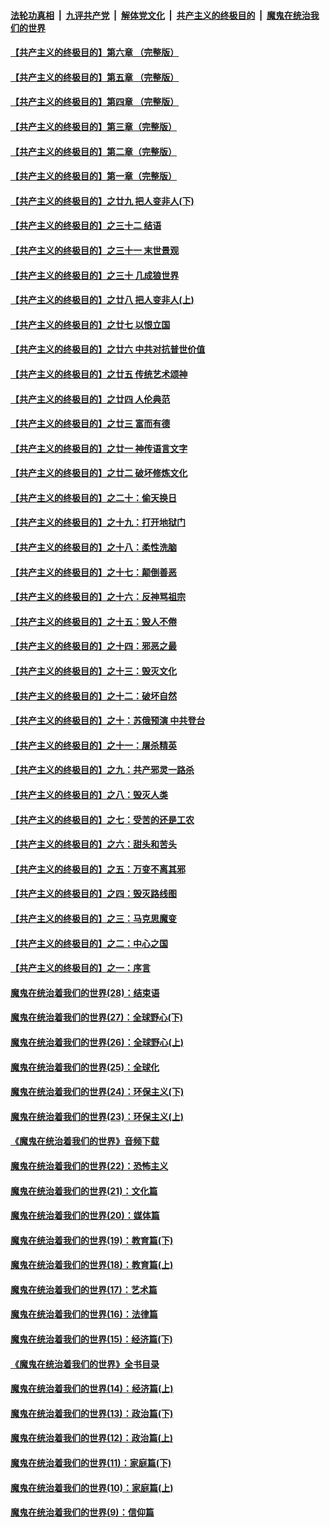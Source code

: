 

####  [法轮功真相](../../../../basic/blob/master/README.md?t=04140701) &nbsp;|&nbsp; [九评共产党](../../../../9ping.md/blob/master/README.md?t=04140701) &nbsp;|&nbsp; [解体党文化](../../../../jtdwh.md/blob/master/README.md?t=04140701)  &nbsp;|&nbsp; [共产主义的终极目的](../../../../gczydzjmd.md/blob/master/README.md?t=04140701) &nbsp;|&nbsp; [魔鬼在统治我们的世界](../../../../mgztzwmdsj.md/blob/master/README.md?t=04140701) 

#### [【共产主义的终极目的】第六章 （完整版）](../pages/nsc422/n11428913.md?t=04140701) 

#### [【共产主义的终极目的】第五章 （完整版）](../pages/nsc422/n11428912.md?t=04140701) 

#### [【共产主义的终极目的】第四章 （完整版）](../pages/nsc422/n11428907.md?t=04140701) 

#### [【共产主义的终极目的】第三章（完整版）](../pages/nsc422/n11428848.md?t=04140701) 

#### [【共产主义的终极目的】第二章（完整版）](../pages/nsc422/n11428831.md?t=04140701) 

#### [【共产主义的终极目的】第一章（完整版）](../pages/nsc422/n11417651.md?t=04140701) 

#### [【共产主义的终极目的】之廿九 把人变非人(下)](../pages/nsc422/n11344140.md?t=04140701) 

#### [【共产主义的终极目的】之三十二 结语](../pages/nsc422/n11360535.md?t=04140701) 

#### [【共产主义的终极目的】之三十一 末世景观](../pages/nsc422/n11351129.md?t=04140701) 

#### [【共产主义的终极目的】之三十 几成狼世界](../pages/nsc422/n11348280.md?t=04140701) 

#### [【共产主义的终极目的】之廿八 把人变非人(上)](../pages/nsc422/n11340492.md?t=04140701) 

#### [【共产主义的终极目的】之廿七 以恨立国](../pages/nsc422/n11336944.md?t=04140701) 

#### [【共产主义的终极目的】之廿六 中共对抗普世价值](../pages/nsc422/n11324785.md?t=04140701) 

#### [【共产主义的终极目的】之廿五 传统艺术颂神](../pages/nsc422/n11296396.md?t=04140701) 

#### [【共产主义的终极目的】之廿四 人伦典范](../pages/nsc422/n11296397.md?t=04140701) 

#### [【共产主义的终极目的】之廿三 富而有德](../pages/nsc422/n11283598.md?t=04140701) 

#### [【共产主义的终极目的】之廿一 神传语言文字](../pages/nsc422/n11263265.md?t=04140701) 

#### [【共产主义的终极目的】之廿二 破坏修炼文化](../pages/nsc422/n11245728.md?t=04140701) 

#### [【共产主义的终极目的】之二十：偷天换日](../pages/nsc422/n11238846.md?t=04140701) 

#### [【共产主义的终极目的】之十九：打开地狱门](../pages/nsc422/n11206376.md?t=04140701) 

#### [【共产主义的终极目的】之十八：柔性洗脑](../pages/nsc422/n11199994.md?t=04140701) 

#### [【共产主义的终极目的】之十七：颠倒善恶](../pages/nsc422/n11179782.md?t=04140701) 

#### [【共产主义的终极目的】之十六：反神骂祖宗](../pages/nsc422/n11166798.md?t=04140701) 

#### [【共产主义的终极目的】之十五：毁人不倦](../pages/nsc422/n11166792.md?t=04140701) 

#### [【共产主义的终极目的】之十四：邪恶之最](../pages/nsc422/n11150249.md?t=04140701) 

#### [【共产主义的终极目的】之十三：毁灭文化](../pages/nsc422/n11135227.md?t=04140701) 

#### [【共产主义的终极目的】之十二：破坏自然](../pages/nsc422/n11135214.md?t=04140701) 

#### [【共产主义的终极目的】之十：苏俄预演 中共登台](../pages/nsc422/n11118424.md?t=04140701) 

#### [【共产主义的终极目的】之十一：屠杀精英](../pages/nsc422/n11118442.md?t=04140701) 

#### [【共产主义的终极目的】之九：共产邪灵一路杀](../pages/nsc422/n11114139.md?t=04140701) 

#### [【共产主义的终极目的】之八：毁灭人类](../pages/nsc422/n11108503.md?t=04140701) 

#### [【共产主义的终极目的】之七：受苦的还是工农](../pages/nsc422/n11101809.md?t=04140701) 

#### [【共产主义的终极目的】之六：甜头和苦头](../pages/nsc422/n11096971.md?t=04140701) 

#### [【共产主义的终极目的】之五：万变不离其邪](../pages/nsc422/n11091285.md?t=04140701) 

#### [【共产主义的终极目的】之四：毁灭路线图](../pages/nsc422/n11086284.md?t=04140701) 

#### [【共产主义的终极目的】之三：马克思魔变](../pages/nsc422/n11061941.md?t=04140701) 

#### [【共产主义的终极目的】之二：中心之国](../pages/nsc422/n11047728.md?t=04140701) 

#### [【共产主义的终极目的】之一：序言](../pages/nsc422/n11086077.md?t=04140701) 

#### [魔鬼在统治着我们的世界(28)：结束语](../pages/nsc422/n10936246.md?t=04140701) 

#### [魔鬼在统治着我们的世界(27)：全球野心(下)](../pages/nsc422/n10928319.md?t=04140701) 

#### [魔鬼在统治着我们的世界(26)：全球野心(上)](../pages/nsc422/n10900318.md?t=04140701) 

#### [魔鬼在统治着我们的世界(25)：全球化](../pages/nsc422/n10788205.md?t=04140701) 

#### [魔鬼在统治着我们的世界(24)：环保主义(下)](../pages/nsc422/n10695307.md?t=04140701) 

#### [魔鬼在统治着我们的世界(23)：环保主义(上)](../pages/nsc422/n10688613.md?t=04140701) 

#### [《魔鬼在统治着我们的世界》音频下载](../pages/nsc422/n10635553.md?t=04140701) 

#### [魔鬼在统治着我们的世界(22)：恐怖主义](../pages/nsc422/n10614727.md?t=04140701) 

#### [魔鬼在统治着我们的世界(21)：文化篇](../pages/nsc422/n10597706.md?t=04140701) 

#### [魔鬼在统治着我们的世界(20)：媒体篇](../pages/nsc422/n10586579.md?t=04140701) 

#### [魔鬼在统治着我们的世界(19)：教育篇(下)](../pages/nsc422/n10564808.md?t=04140701) 

#### [魔鬼在统治着我们的世界(18)：教育篇(上)](../pages/nsc422/n10526970.md?t=04140701) 

#### [魔鬼在统治着我们的世界(17)：艺术篇](../pages/nsc422/n10499093.md?t=04140701) 

#### [魔鬼在统治着我们的世界(16)：法律篇](../pages/nsc422/n10485969.md?t=04140701) 

#### [魔鬼在统治着我们的世界(15)：经济篇(下)](../pages/nsc422/n10469975.md?t=04140701) 

#### [《魔鬼在统治着我们的世界》全书目录](../pages/nsc422/n10464261.md?t=04140701) 

#### [魔鬼在统治着我们的世界(14)：经济篇(上)](../pages/nsc422/n10457370.md?t=04140701) 

#### [魔鬼在统治着我们的世界(13)：政治篇(下)](../pages/nsc422/n10448270.md?t=04140701) 

#### [魔鬼在统治着我们的世界(12)：政治篇(上)](../pages/nsc422/n10444576.md?t=04140701) 

#### [魔鬼在统治着我们的世界(11)：家庭篇(下)](../pages/nsc422/n10440961.md?t=04140701) 

#### [魔鬼在统治着我们的世界(10)：家庭篇(上)](../pages/nsc422/n10435448.md?t=04140701) 

#### [魔鬼在统治着我们的世界(9)：信仰篇](../pages/nsc422/n10432159.md?t=04140701) 

